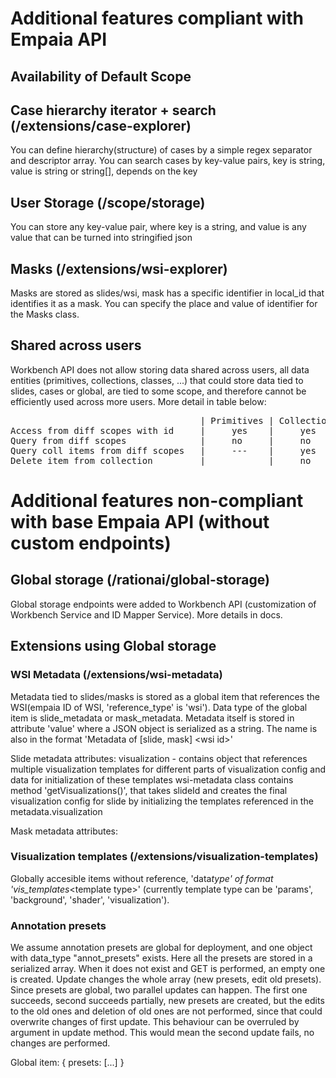 # Additional features compliant with Empaia API

## Availability of Default Scope

## Case hierarchy iterator + search (/extensions/case-explorer)

You can define hierarchy(structure) of cases by a simple regex separator and descriptor array.
You can search cases by key-value pairs, key is string, value is string or string[], depends on the key

## User Storage (/scope/storage)

You can store any key-value pair, where key is a string, and value is any value that can be turned into stringified json

## Masks (/extensions/wsi-explorer)

Masks are stored as slides/wsi, mask has a specific identifier in local_id that identifies it as a mask. You can specify the place and value of identifier for the Masks class.

## Shared across users

Workbench API does not allow storing data shared across users, all data entities (primitives, collections, classes, ...) that could store data tied to slides, cases or global, are tied to some scope, and therefore cannot be efficiently used across more users. More detail in table below:

<pre>
                                    | Primitives | Collections | Class |
Access from diff scopes with id     |     yes    |     yes     |       |
Query from diff scopes              |     no     |     no      |       |    - valid creator_id(scope) or job id required in query
Query coll items from diff scopes   |     ---    |     yes     |       |    - only references needed to query collection items, you need to know collectionId though
Delete item from collection         |            |     no      |       |    - cannot delete item from collection of different scope, this blocks update of shared data
</pre>

# Additional features non-compliant with base Empaia API (without custom endpoints)

## Global storage (/rationai/global-storage)

Global storage endpoints were added to Workbench API (customization of Workbench Service and ID Mapper Service). More details in docs.

## Extensions using Global storage

### WSI Metadata (/extensions/wsi-metadata)

Metadata tied to slides/masks is stored as a global item that references the WSI(empaia ID of WSI, 'reference_type' is 'wsi'). Data type of the global item is slide_metadata or mask_metadata.
Metadata itself is stored in attribute 'value' where a JSON object is serialized as a string. The name is also in the format 'Metadata of [slide, mask] &lt;wsi id&gt;'

Slide metadata attributes:
visualization - contains object that references multiple visualization templates for different parts of visualization config and data for initialization of these templates
wsi-metadata class contains method 'getVisualizations()', that takes slideId and creates the final visualization config for slide by initializing the templates referenced in the metadata.visualization

Mask metadata attributes:

### Visualization templates (/extensions/visualization-templates)

Globally accesible items without reference, 'data*type' of format 'vis_templates*&lt;template type&gt;' (currently template type can be 'params', 'background', 'shader', 'visualization').

### Annotation presets

We assume annotation presets are global for deployment, and one object with data_type "annot_presets" exists. Here all the presets are stored in a serialized array. When it does not exist and GET is performed, an empty one is created. Update changes the whole array (new presets, edit old presets). Since presets are global, two parallel updates can happen. The first one succeeds, second succeeds partially, new presets are created, but the edits to the old ones and deletion of old ones are not performed, since that could overwrite changes of first update. This behaviour can be overruled by argument in update method. This would mean the second update fails, no changes are performed.

Global item:
{
presets: [...]
}
